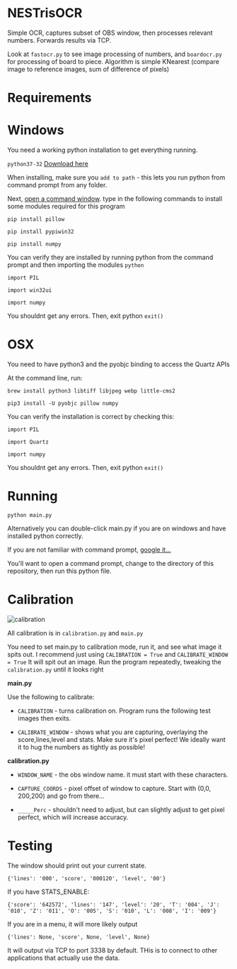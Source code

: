 NESTrisOCR
===
Simple OCR, captures subset of OBS window, then processes relevant numbers.
Forwards results via TCP.

Look at `fastocr.py` to see image processing of numbers, and `boardocr.py` for processing of board to piece.
Algorithm is simple KNearest (compare image to reference images, sum of difference of pixels)


Requirements
===

Windows
=====
You need a working python installation to get everything running.

`python37-32` [Download here](https://www.python.org/downloads/release/python-372/)

When installing, make sure you `add to path` - this lets you run python from command prompt from any folder.

Next, [open a command window](https://www.google.com/search?q=how+to+open+a+command+prompt+windows). type in the following commands to install some modules required for this program

`pip install pillow`

`pip install pypiwin32`

`pip install numpy`

You can verify they are installed by running python from the command prompt and then importing the modules
`python`

`import PIL` 

`import win32ui`

`import numpy`


You shouldnt get any errors. Then, exit python
`exit()`


OSX
=====

You need to have python3 and the pyobjc binding to access the Quartz APIs

At the command line, run:

`brew install python3 libtiff libjpeg webp little-cms2`

`pip3 install -U pyobjc pillow numpy`

You can verify the installation is correct by checking this:

`import PIL`

`import Quartz`

`import numpy`


You shouldnt get any errors. Then, exit python
`exit()`


Running
===
`python main.py`

Alternatively you can double-click main.py if you are on windows and have installed python correctly.

If you are not familiar with command prompt, [google it...](https://www.google.com/search?q=how+to+change+directory+in+command+prompt)

You'll want to open a command prompt, change to the directory of this repository, then run this python file.


Calibration
===
![calibration](https://github.com/alex-ong/NESTrisOCR/blob/master/assets/doc/example-calibration.png)

All calibration is in `calibration.py` and `main.py`

You need to set main.py to calibration mode, run it, and see what image it spits out.
I recommend just using `CALIBRATION = True` and `CALIBRATE_WINDOW = True`
It will spit out an image. Run the program repeatedly, tweaking the `calibration.py` until it looks right

**main.py**

Use the following to calibrate:
* `CALIBRATION` - turns calibration on. Program runs the following test images then exits.

* `CALIBRATE_WINDOW` - shows what you are capturing, overlaying the score,lines,level and stats. Make sure it's pixel perfect!
We ideally want it to hug the numbers as tightly as possible!


**calibration.py**

* `WINDOW_NAME` - the obs window name. it must start with these characters.

* `CAPTURE_COORDS` - pixel offset of window to capture. Start with (0,0, 200,200) and go from there...

* `_____Perc` - shouldn't need to adjust, but can slightly adjust to get pixel perfect, which will increase accuracy.


Testing
===
The window should print out your current state.

`{'lines': '000', 'score', '000120', 'level', '00'}`

If you have STATS_ENABLE:

`{'score': '642572', 'lines': '147', 'level': '20', 'T': '004', 'J': '010', 'Z': '011', 'O': '005', 'S': '010', 'L': '008', 'I': '009'}`

If you are in a menu, it will more likely output

`{'lines': None, 'score', None, 'level', None}`

It will output via TCP to port 3338 by default. THis is to connect to other applications that actually use the data.
